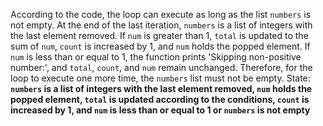 According to the code, the loop can execute as long as the list `numbers` is not empty. At the end of the last iteration, `numbers` is a list of integers with the last element removed. If `num` is greater than 1, `total` is updated to the sum of `num`, `count` is increased by 1, and `num` holds the popped element. If `num` is less than or equal to 1, the function prints 'Skipping non-positive number:', and `total`, `count`, and `num` remain unchanged. Therefore, for the loop to execute one more time, the `numbers` list must not be empty.
State: **`numbers` is a list of integers with the last element removed, `num` holds the popped element, `total` is updated according to the conditions, `count` is increased by 1, and `num` is less than or equal to 1 or `numbers` is not empty**
